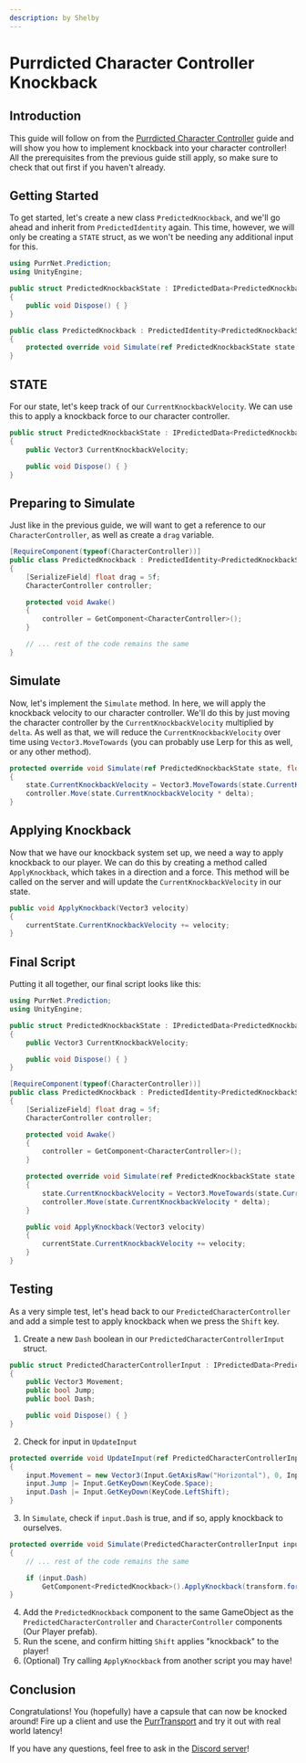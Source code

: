 ```yaml
---
description: by Shelby
---
```


# Purrdicted Character Controller Knockback

## Introduction
This guide will follow on from the [Purrdicted Character Controller](character-controller-client-side-prediction.md) guide and will show you how to implement knockback into your character controller! All the prerequisites from the previous guide still apply, so make sure to check that out first if you haven't already.

## Getting Started
To get started, let's create a new class `PredictedKnockback`, and we'll go ahead and inherit from `PredictedIdentity` again. This time, however, we will only be creating a `STATE` struct, as we won't be needing any additional input for this.

```csharp
using PurrNet.Prediction;
using UnityEngine;

public struct PredictedKnockbackState : IPredictedData<PredictedKnockbackState>
{
    public void Dispose() { }
}

public class PredictedKnockback : PredictedIdentity<PredictedKnockbackState>
{
    protected override void Simulate(ref PredictedKnockbackState state, float delta) { }
}
```

## STATE
For our state, let's keep track of our `CurrentKnockbackVelocity`. We can use this to apply a knockback force to our character controller.

```csharp
public struct PredictedKnockbackState : IPredictedData<PredictedKnockbackState>
{
    public Vector3 CurrentKnockbackVelocity;

    public void Dispose() { }
}
```

## Preparing to Simulate
Just like in the previous guide, we will want to get a reference to our `CharacterController`, as well as create a `drag` variable.

```csharp
[RequireComponent(typeof(CharacterController))]
public class PredictedKnockback : PredictedIdentity<PredictedKnockbackState>
{
    [SerializeField] float drag = 5f;
    CharacterController controller;

    protected void Awake()
    {
        controller = GetComponent<CharacterController>();
    }

    // ... rest of the code remains the same
}
```

## Simulate
Now, let's implement the `Simulate` method. In here, we will apply the knockback velocity to our character controller. We'll do this by just moving the character controller by the `CurrentKnockbackVelocity` multiplied by `delta`. As well as that, we will reduce the `CurrentKnockbackVelocity` over time using `Vector3.MoveTowards` (you can probably use Lerp for this as well, or any other method).


```csharp
protected override void Simulate(ref PredictedKnockbackState state, float delta)
{
    state.CurrentKnockbackVelocity = Vector3.MoveTowards(state.CurrentKnockbackVelocity, Vector3.zero, drag * delta);
    controller.Move(state.CurrentKnockbackVelocity * delta);
}
```

## Applying Knockback
Now that we have our knockback system set up, we need a way to apply knockback to our player. We can do this by creating a method called `ApplyKnockback`, which takes in a direction and a force. This method will be called on the server and will update the `CurrentKnockbackVelocity` in our state.

```csharp
public void ApplyKnockback(Vector3 velocity)
{
    currentState.CurrentKnockbackVelocity += velocity;
}
```

## Final Script
Putting it all together, our final script looks like this:
```csharp
using PurrNet.Prediction;
using UnityEngine;

public struct PredictedKnockbackState : IPredictedData<PredictedKnockbackState>
{
    public Vector3 CurrentKnockbackVelocity;

    public void Dispose() { }
}

[RequireComponent(typeof(CharacterController))]
public class PredictedKnockback : PredictedIdentity<PredictedKnockbackState>
{
    [SerializeField] float drag = 5f;
    CharacterController controller;

    protected void Awake()
    {
        controller = GetComponent<CharacterController>();
    }

    protected override void Simulate(ref PredictedKnockbackState state, float delta)
    {
        state.CurrentKnockbackVelocity = Vector3.MoveTowards(state.CurrentKnockbackVelocity, Vector3.zero, drag * delta);
        controller.Move(state.CurrentKnockbackVelocity * delta);
    }

    public void ApplyKnockback(Vector3 velocity)
    {
        currentState.CurrentKnockbackVelocity += velocity;
    }
}
```

## Testing
As a very simple test, let's head back to our `PredictedCharacterController` and add a simple test to apply knockback when we press the `Shift` key.
1. Create a new `Dash` boolean in our `PredictedCharacterControllerInput` struct.
```csharp
public struct PredictedCharacterControllerInput : IPredictedData<PredictedCharacterControllerInput>
{
    public Vector3 Movement;
    public bool Jump;
    public bool Dash;

    public void Dispose() { }
}
```

2. Check for input in `UpdateInput`
```csharp
protected override void UpdateInput(ref PredictedCharacterControllerInput input)
{
    input.Movement = new Vector3(Input.GetAxisRaw("Horizontal"), 0, Input.GetAxisRaw("Vertical"));
    input.Jump |= Input.GetKeyDown(KeyCode.Space);
    input.Dash |= Input.GetKeyDown(KeyCode.LeftShift);
}
```

3. In `Simulate`, check if `input.Dash` is true, and if so, apply knockback to ourselves.
```csharp
protected override void Simulate(PredictedCharacterControllerInput input, ref PredictedCharacterControllerState state, float delta)
{
    // ... rest of the code remains the same

    if (input.Dash)
        GetComponent<PredictedKnockback>().ApplyKnockback(transform.forward * 10f);
}
```
4. Add the `PredictedKnockback` component to the same GameObject as the `PredictedCharacterController` and `CharacterController` components (Our Player prefab).
5. Run the scene, and confirm hitting `Shift` applies "knockback" to the player!
6. (Optional) Try calling `ApplyKnockback` from another script you may have!

## Conclusion
Congratulations! You (hopefully) have a capsule that can now be knocked around! Fire up a client and use the [PurrTransport](../systems-and-modules/transports/purr-transport.md) and try it out with real world latency!

If you have any questions, feel free to ask in the [Discord server](https://discord.gg/HnNKdkq9ta)!